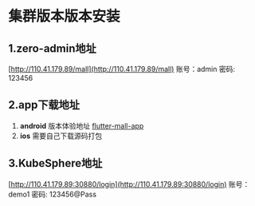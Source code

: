 # 集群版本版本安装

## 1.zero-admin地址
[http://110.41.179.89/mall](http://110.41.179.89/mall)   账号：admin 密码: 123456

## 2.app下载地址
1. **android** 版本体验地址 [flutter-mall-app](https://www.pgyer.com/OoW2Zy)
2. **ios** 需要自己下载源码打包

## 3.KubeSphere地址
[http://110.41.179.89:30880/login](http://110.41.179.89:30880/login)    账号：demo1 密码: 123456@Pass
